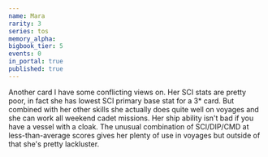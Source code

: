 ```yaml
---
name: Mara
rarity: 3
series: tos
memory_alpha:
bigbook_tier: 5
events: 0
in_portal: true
published: true
---
```


Another card I have some conflicting views on. Her SCI stats are pretty poor, in fact she has lowest SCI primary base stat for a 3* card. But combined with her other skills she actually does quite well on voyages and she can work all weekend cadet missions. Her ship ability isn't bad if you have a vessel with a cloak. The unusual combination of SCI/DIP/CMD at less-than-average scores gives her plenty of use in voyages but outside of that she's pretty lackluster.
